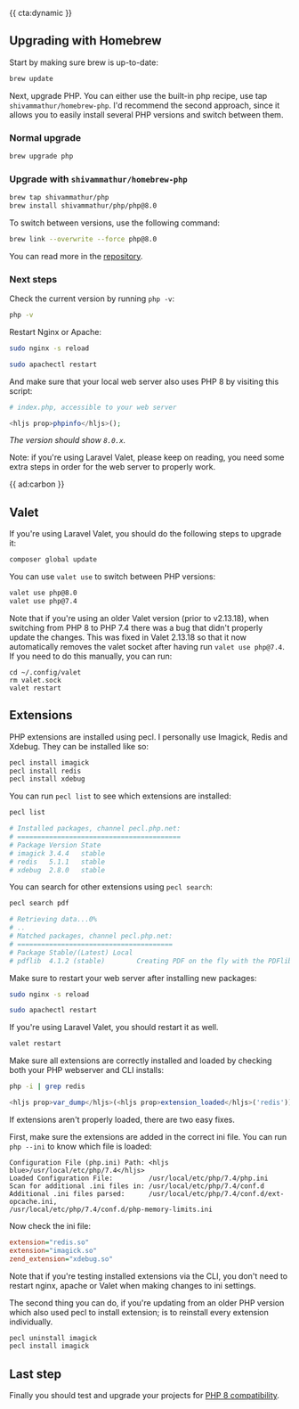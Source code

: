 {{ cta:dynamic }}

## Upgrading with Homebrew

Start by making sure brew is up-to-date:

```bash
brew update
```

Next, upgrade PHP. You can either use the built-in php recipe, use tap `shivammathur/homebrew-php`. I'd recommend the second approach, since it allows you to easily install several PHP versions and switch between them.

### Normal upgrade

```bash
brew upgrade php
```

### Upgrade with `shivammathur/homebrew-php`

```bash
brew tap shivammathur/php
brew install shivammathur/php/php@8.0
```

To switch between versions, use the following command:

```bash
brew link --overwrite --force php@8.0
```

You can read more in the [repository](*https://github.com/shivammathur/homebrew-php).

### Next steps

Check the current version by running `php -v`: 

```bash
php -v
```

Restart Nginx or Apache:

```bash
sudo nginx -s reload
```

```bash
sudo apachectl restart
```

And make sure that your local web server also uses PHP 8 by visiting this script:

```php
# index.php, accessible to your web server

<hljs prop>phpinfo</hljs>();
```

<em class="small center">The version should show `8.0.x`.</em>

Note: if you're using Laravel Valet, please keep on reading, 
you need some extra steps in order for the web server to properly work. 

{{ ad:carbon }}

## Valet

If you're using Laravel Valet, you should do the following steps to upgrade it:

```bash
composer global update
```

You can use `valet use` to switch between PHP versions:

```bash
valet use php@8.0
valet use php@7.4
```

Note that if you're using an older Valet version (prior to v2.13.18), when switching from PHP 8 to PHP 7.4 there was a bug that didn't properly update the changes. This was fixed in Valet 2.13.18 so that it now automatically removes the valet socket after having run `valet use php@7.4`. If you need to do this manually, you can run:

```
cd ~/.config/valet
rm valet.sock
valet restart
```

## Extensions

PHP extensions are installed using pecl. I personally use Imagick, Redis and Xdebug. They can be installed like so:

```bash
pecl install imagick
pecl install redis
pecl install xdebug
```

You can run `pecl list` to see which extensions are installed:

```bash
pecl list

# Installed packages, channel pecl.php.net:
# =========================================
# Package Version State
# imagick 3.4.4   stable
# redis   5.1.1   stable
# xdebug  2.8.0   stable
```

You can search for other extensions using `pecl search`:

```bash
pecl search pdf

# Retrieving data...0%
# ..
# Matched packages, channel pecl.php.net:
# =======================================
# Package Stable/(Latest) Local
# pdflib  4.1.2 (stable)        Creating PDF on the fly with the PDFlib library
```

Make sure to restart your web server after installing new packages:

```bash
sudo nginx -s reload
```

```bash
sudo apachectl restart
```

If you're using Laravel Valet, you should restart it as well.

```bash
valet restart
```

Make sure all extensions are correctly installed and loaded by checking both your PHP webserver and CLI installs:

```bash
php -i | grep redis
```

```php
<hljs prop>var_dump</hljs>(<hljs prop>extension_loaded</hljs>('redis'));
```

If extensions aren't properly loaded, there are two easy fixes.

First, make sure the extensions are added in the correct ini file. You can run `php --ini` to know which file is loaded:

```
Configuration File (php.ini) Path: <hljs blue>/usr/local/etc/php/7.4</hljs>
Loaded Configuration File:         /usr/local/etc/php/7.4/php.ini
Scan for additional .ini files in: /usr/local/etc/php/7.4/conf.d
Additional .ini files parsed:      /usr/local/etc/php/7.4/conf.d/ext-opcache.ini,
/usr/local/etc/php/7.4/conf.d/php-memory-limits.ini
```

Now check the ini file:

```ini
extension="redis.so"
extension="imagick.so"
zend_extension="xdebug.so"
```

Note that if you're testing installed extensions via the CLI, you don't need to restart nginx, apache or Valet when making changes to ini settings.

The second thing you can do, if you're updating from an older PHP version which also used pecl to install extension; is to reinstall every extension individually.

```bash
pecl uninstall imagick
pecl install imagick
```

## Last step

Finally you should test and upgrade your projects for [PHP 8 compatibility](/blog/new-in-php-8). 
